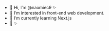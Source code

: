 - 👋 Hi, I’m @naomiec9 ✨
- 👀 I’m interested in front-end web development.
- 🌱 I’m currently learning Next.js
- 💞️ 
✨ 
<!---
naomiec9/naomiec9 is a ✨ special ✨ repository because its `README.md` (this file) appears on your GitHub profile.
You can click the Preview link to take a look at your changes.
--->
